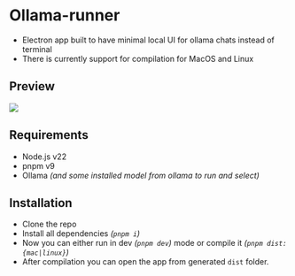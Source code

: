 # Ollama-runner

- Electron app built to have minimal local UI for ollama chats instead of terminal
- There is currently support for compilation for MacOS and Linux

## Preview

![](https://github.com/user-attachments/assets/8bddd0a8-cd26-4c7f-96a3-b9f3a21b606d)

## Requirements

- Node.js v22
- pnpm v9
- Ollama _(and some installed model from ollama to run and select)_

## Installation

- Clone the repo
- Install all dependencies _(`pnpm i`)_
- Now you can either run in dev _(`pnpm dev`)_ mode or compile it _(`pnpm dist:{mac|linux}`)_
- After compilation you can open the app from generated `dist` folder.
